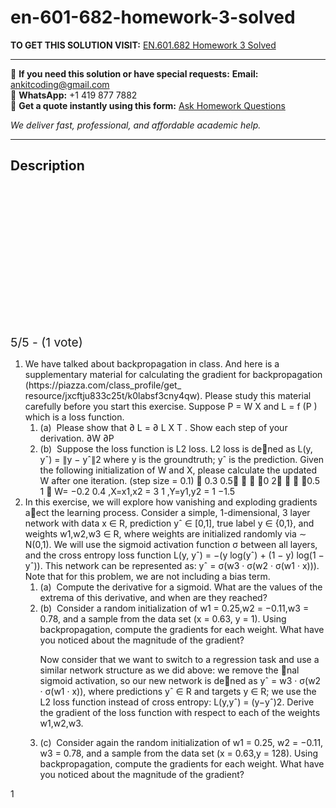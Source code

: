 # en-601-682-homework-3-solved
**TO GET THIS SOLUTION VISIT:** [EN.601.682 Homework 3 Solved](https://www.ankitcodinghub.com/product/en-601-682-homework-3-solved/)


---

📩 **If you need this solution or have special requests:** **Email:** ankitcoding@gmail.com  
📱 **WhatsApp:** +1 419 877 7882  
📄 **Get a quote instantly using this form:** [Ask Homework Questions](https://www.ankitcodinghub.com/services/ask-homework-questions/)

*We deliver fast, professional, and affordable academic help.*

---

<h2>Description</h2>



<div class="kk-star-ratings kksr-auto kksr-align-center kksr-valign-top" data-payload="{&quot;align&quot;:&quot;center&quot;,&quot;id&quot;:&quot;94968&quot;,&quot;slug&quot;:&quot;default&quot;,&quot;valign&quot;:&quot;top&quot;,&quot;ignore&quot;:&quot;&quot;,&quot;reference&quot;:&quot;auto&quot;,&quot;class&quot;:&quot;&quot;,&quot;count&quot;:&quot;1&quot;,&quot;legendonly&quot;:&quot;&quot;,&quot;readonly&quot;:&quot;&quot;,&quot;score&quot;:&quot;5&quot;,&quot;starsonly&quot;:&quot;&quot;,&quot;best&quot;:&quot;5&quot;,&quot;gap&quot;:&quot;4&quot;,&quot;greet&quot;:&quot;Rate this product&quot;,&quot;legend&quot;:&quot;5\/5 - (1 vote)&quot;,&quot;size&quot;:&quot;24&quot;,&quot;title&quot;:&quot;EN.601.682 Homework 3 Solved&quot;,&quot;width&quot;:&quot;138&quot;,&quot;_legend&quot;:&quot;{score}\/{best} - ({count} {votes})&quot;,&quot;font_factor&quot;:&quot;1.25&quot;}">

<div class="kksr-stars">

<div class="kksr-stars-inactive">
            <div class="kksr-star" data-star="1" style="padding-right: 4px">


<div class="kksr-icon" style="width: 24px; height: 24px;"></div>
        </div>
            <div class="kksr-star" data-star="2" style="padding-right: 4px">


<div class="kksr-icon" style="width: 24px; height: 24px;"></div>
        </div>
            <div class="kksr-star" data-star="3" style="padding-right: 4px">


<div class="kksr-icon" style="width: 24px; height: 24px;"></div>
        </div>
            <div class="kksr-star" data-star="4" style="padding-right: 4px">


<div class="kksr-icon" style="width: 24px; height: 24px;"></div>
        </div>
            <div class="kksr-star" data-star="5" style="padding-right: 4px">


<div class="kksr-icon" style="width: 24px; height: 24px;"></div>
        </div>
    </div>

<div class="kksr-stars-active" style="width: 138px;">
            <div class="kksr-star" style="padding-right: 4px">


<div class="kksr-icon" style="width: 24px; height: 24px;"></div>
        </div>
            <div class="kksr-star" style="padding-right: 4px">


<div class="kksr-icon" style="width: 24px; height: 24px;"></div>
        </div>
            <div class="kksr-star" style="padding-right: 4px">


<div class="kksr-icon" style="width: 24px; height: 24px;"></div>
        </div>
            <div class="kksr-star" style="padding-right: 4px">


<div class="kksr-icon" style="width: 24px; height: 24px;"></div>
        </div>
            <div class="kksr-star" style="padding-right: 4px">


<div class="kksr-icon" style="width: 24px; height: 24px;"></div>
        </div>
    </div>
</div>


<div class="kksr-legend" style="font-size: 19.2px;">
            5/5 - (1 vote)    </div>
    </div>
<div class="page" title="Page 1">
<div class="layoutArea">
<div class="column">
<ol>
<li>We have talked about backpropagation in class. And here is a supplementary material for calculating the gradient for backpropagation (https://piazza.com/class_profile/get_ resource/jxcftju833c25t/k0labsf3cny4qw). Please study this material carefully before you start this exercise. Suppose P = W X and L = f (P ) which is a loss function.
<ol>
<li>(a) &nbsp;Please show that ∂ L = ∂ L X T . Show each step of your derivation. ∂W ∂P</li>
<li>(b) &nbsp;Suppose the loss function is L2 loss. L2 loss is de􏰅ned as L(y, yˆ) = ∥y − yˆ∥2 where y is the groundtruth; yˆ is the prediction. Given the following initialization of W and X, please calculate the updated W after one iteration. (step size = 0.1)
􏰁 0.3 0.5􏰂 􏰆 􏰇 􏰁0 2􏰂 􏰆 􏰇 􏰁0.5 1 􏰂 W= −0.2 0.4 ,X=x1,x2 = 3 1 ,Y=y1,y2 = 1 −1.5
</li>
</ol>
</li>
<li>In this exercise, we will explore how vanishing and exploding gradients a􏰄ect the learning process. Consider a simple, 1-dimensional, 3 layer network with data x ∈ R, prediction yˆ ∈ [0,1], true label y ∈ {0,1}, and weights w1,w2,w3 ∈ R, where weights are initialized randomly via ∼ N(0,1). We will use the sigmoid activation function σ between all layers, and the cross entropy loss function L(y, yˆ) = −(y log(yˆ) + (1 − y) log(1 − yˆ)). This network can be represented as: yˆ = σ(w3 · σ(w2 · σ(w1 · x))). Note that for this problem, we are not including a bias term.
<ol>
<li>(a) &nbsp;Compute the derivative for a sigmoid. What are the values of the extrema of this derivative, and when are they reached?</li>
<li>(b) &nbsp;Consider a random initialization of w1 = 0.25,w2 = −0.11,w3 = 0.78, and a sample from the data set (x = 0.63, y = 1). Using backpropagation, compute the gradients for each weight. What have you noticed about the magnitude of the gradient?

Now consider that we want to switch to a regression task and use a similar network structure as we did above: we remove the 􏰅nal sigmoid activation, so our new network is de􏰅ned as yˆ = w3 · σ(w2 · σ(w1 · x)), where predictions yˆ ∈ R and targets y ∈ R; we use the L2 loss function instead of cross entropy: L(y,yˆ) = (y−yˆ)2. Derive the gradient of the loss function with respect to each of the weights w1,w2,w3.</li>
<li>(c) &nbsp;Consider again the random initialization of w1 = 0.25, w2 = −0.11, w3 = 0.78, and a sample from the data set (x = 0.63,y = 128). Using backpropagation, compute the gradients for each weight. What have you noticed about the magnitude of the gradient?</li>
</ol>
</li>
</ol>
</div>
</div>
<div class="layoutArea">
<div class="column">
1

</div>
</div>
</div>
